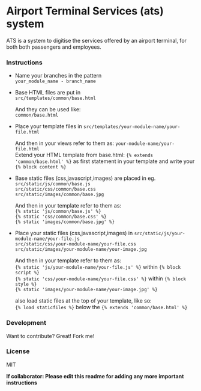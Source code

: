 # Airport Terminal Services (ats) system

ATS is a system to digitise the services offered by an airport terminal, for both both passengers and employees.

### Instructions
  
  - Name your branches in the pattern <br>
    `your_module_name - branch_name`
    
  - Base HTML files are put in <br>
    `src/templates/common/base.html`
    
    And they can be used like:<br>
    `common/base.html`  
  
  - Place your template files in 
    `src/templates/your-module-name/your-file.html`
    
    And then in your views refer to them as:
    `your-module-name/your-file.html`<br>
    Extend your HTML template from base.html:
    `{% extends 'common/base.html' %}` as first statement in your template 
    and write your `{% block content %}`
  
  
  
  - Base static files (css,javascript,images) are placed in eg.<br> 
    `src/static/js/common/base.js`<br>
    `src/static/css/common/base.css`<br>
    `src/static/images/common/base.jpg`<br>
    
    And then in your template refer to them as:<br>
    `{% static 'js/common/base.js' %}`<br>
    `{% static 'css/common/base.css' %}`<br>
    `{% static 'images/common/base.jpg' %}`

  - Place your static files (css,javascript,images) in 
    `src/static/js/your-module-name/your-file.js`<br>
    `src/static/css/your-module-name/your-file.css`
    `src/static/images/your-module-name/your-image.jpg`
    
    And then in your template refer to them as:<br>
    `{% static 'js/your-module-name/your-file.js' %}` within `{% block script %}`<br> 
    `{% static 'css/your-module-name/your-file.css' %}` within `{% block style %}`<br>
    `{% static 'images/your-module-name/your-image.jpg' %}`
    
    also load static files at the top of your template, like so:<br>
    `{% load staticfiles %}` below the `{% extends 'common/base.html' %}`
    

### Development

Want to contribute? Great! Fork me!

### License
MIT

**If collaborator: Please edit this readme for adding any more important instructions**
